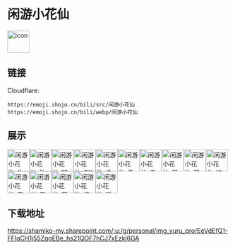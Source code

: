 # 闲游小花仙
<img src="https://emoji.shojo.cn/bili/src/闲游小花仙/icon.png" width="50" height="50" alt="icon">

## 链接
Cloudflare:
```
https://emoji.shojo.cn/bili/src/闲游小花仙
https://emoji.shojo.cn/bili/webp/闲游小花仙
```
## 展示
<img src="https://emoji.shojo.cn/bili/src/闲游小花仙/闲游小花仙-生气.png" width="50" height="50" alt="闲游小花仙-生气"><img src="https://emoji.shojo.cn/bili/src/闲游小花仙/闲游小花仙-比心.png" width="50" height="50" alt="闲游小花仙-比心"><img src="https://emoji.shojo.cn/bili/src/闲游小花仙/闲游小花仙-疑问.png" width="50" height="50" alt="闲游小花仙-疑问"><img src="https://emoji.shojo.cn/bili/src/闲游小花仙/闲游小花仙-OK.png" width="50" height="50" alt="闲游小花仙-OK"><img src="https://emoji.shojo.cn/bili/src/闲游小花仙/闲游小花仙-偷笑.png" width="50" height="50" alt="闲游小花仙-偷笑"><img src="https://emoji.shojo.cn/bili/src/闲游小花仙/闲游小花仙-撒娇.png" width="50" height="50" alt="闲游小花仙-撒娇"><img src="https://emoji.shojo.cn/bili/src/闲游小花仙/闲游小花仙-亲亲.png" width="50" height="50" alt="闲游小花仙-亲亲"><img src="https://emoji.shojo.cn/bili/src/闲游小花仙/闲游小花仙-瑟瑟发抖.png" width="50" height="50" alt="闲游小花仙-瑟瑟发抖"><img src="https://emoji.shojo.cn/bili/src/闲游小花仙/闲游小花仙-略略略.png" width="50" height="50" alt="闲游小花仙-略略略"><img src="https://emoji.shojo.cn/bili/src/闲游小花仙/闲游小花仙-吃瓜.png" width="50" height="50" alt="闲游小花仙-吃瓜"><img src="https://emoji.shojo.cn/bili/src/闲游小花仙/闲游小花仙-在吗.png" width="50" height="50" alt="闲游小花仙-在吗"><img src="https://emoji.shojo.cn/bili/src/闲游小花仙/闲游小花仙-思考.png" width="50" height="50" alt="闲游小花仙-思考"><img src="https://emoji.shojo.cn/bili/src/闲游小花仙/闲游小花仙-落泪.png" width="50" height="50" alt="闲游小花仙-落泪"><img src="https://emoji.shojo.cn/bili/src/闲游小花仙/闲游小花仙-哇哦.png" width="50" height="50" alt="闲游小花仙-哇哦"><img src="https://emoji.shojo.cn/bili/src/闲游小花仙/闲游小花仙-骄傲.png" width="50" height="50" alt="闲游小花仙-骄傲">

## 下载地址

https://shamiko-my.sharepoint.com/:u:/g/personal/img_yuru_pro/EeVdEfQ1-FFIqCH1j55ZqqEBe_hs21QOF7hCJ7xEzkj6GA